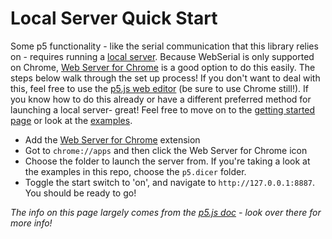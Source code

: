 # Local Server Quick Start

Some p5 functionality - like the serial communication that this library relies on - requires running a [local server](https://github.com/processing/p5.js/wiki/Local-server). Because WebSerial is only supported on Chrome, [Web Server for Chrome](https://chrome.google.com/webstore/detail/web-server-for-chrome/ofhbbkphhbklhfoeikjpcbhemlocgigb) is a good option to do this easily. The steps below walk through the set up process! If you don't want to deal with this, feel free to use the [p5.js web editor](https://editor.p5js.org/) (be sure to use Chrome still!). If you know how to do this already or have a different preferred method for launching a local server- great! Feel free to move on to the [getting started page](./getting-started.md) or look at the [examples](../../examples).

- Add the [Web Server for Chrome](https://chrome.google.com/webstore/detail/web-server-for-chrome/ofhbbkphhbklhfoeikjpcbhemlocgigb) extension
- Got to `chrome://apps` and then click the Web Server for Chrome icon
- Choose the folder to launch the server from. If you're taking a look at the examples in this repo, choose the `p5.dicer` folder.
- Toggle the start switch to 'on', and navigate to `http://127.0.0.1:8887`. You should be ready to go!

*The info on this page largely comes from the [p5.js doc](https://github.com/processing/p5.js/wiki/Local-server) - look over there for more info!*